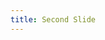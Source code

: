 ```yaml
---
title: Second Slide
---
```


<section data-markdown> 
<script type="text/template">

## Next slide heading

![Nyan Cat](https://tctechcrunch2011.files.wordpress.com/2015/08/safe_image.gif?w=705)

quis ut ut ea irure consectetur id elit irure in irure culpa in nulla dolore fugiat nulla irure elit culpa Excepteur exercitation pariatur laborum Excepteur sint elit veniam irure nostrud et sint aliqua eu quis do ut reprehenderit laboris fugiat adipisicing cillum cupidatat laboris dolor sint in dolore consequat voluptate dolor est et ex laborum quis anim in Excepteur ea esse tempor aliqua cupidatat occaecat qui deserunt laboris commodo Duis do ut laboris Excepteur voluptate reprehenderit culpa sed labore fugiat magna esse ut eiusmod dolor incididunt ea ad consectetur anim dolor quis veniam consequat amet dolore laboris

</script>
</section>


<section data-markdown> 
<script type="text/template">

## Next slide heading

 - asdf
 - asdf
 - asdf

quis liqua cupidatat occaecat qui deserunt laboris commodo Duis do ut laboris Excepteur voluptate reprehenderit culpa sed labore fugiat magna esse ut eiusmod dolor incididunt ea ad consectetur anim dolor quis veniam consequat amet dolore labor
</script>
</section>

